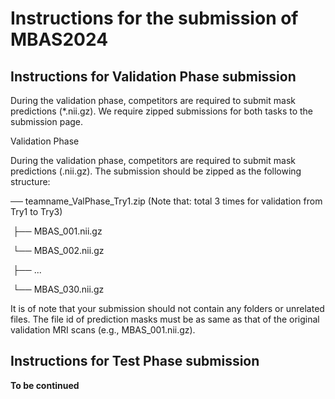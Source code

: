# Instructions for the submission of MBAS2024

## Instructions for Validation Phase submission

During the validation phase, competitors are required to submit mask predictions (*.nii.gz). We require zipped submissions for both tasks to the submission page.

Validation Phase

During the validation phase, competitors are required to submit mask predictions (.nii.gz). The submission should be zipped as the following structure: 

── teamname_ValPhase_Try1.zip (Note that: total 3 times for validation from Try1 to Try3)

​    ├── MBAS_001.nii.gz

​    └── MBAS_002.nii.gz

​    ├── ...

​    └── MBAS_030.nii.gz

It is of note that your submission should not contain any folders or unrelated files. The file id of prediction masks must be as same as that of the original validation MRI scans (e.g., MBAS_001.nii.gz). 

 

## Instructions for Test Phase submission

**To be continued**

### 